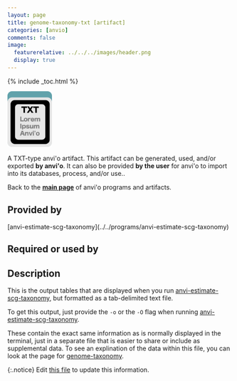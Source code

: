 ```yaml
---
layout: page
title: genome-taxonomy-txt [artifact]
categories: [anvio]
comments: false
image:
  featurerelative: ../../../images/header.png
  display: true
---
```



{% include _toc.html %}


<img src="../../images/icons/TXT.png" alt="TXT" style="width:100px; border:none" />

A TXT-type anvi'o artifact. This artifact can be generated, used, and/or exported **by anvi'o**. It can also be provided **by the user** for anvi'o to import into its databases, process, and/or use..

Back to the **[main page](../../)** of anvi'o programs and artifacts.

## Provided by


<p style="text-align: left" markdown="1"><span class="artifact-p">[anvi-estimate-scg-taxonomy](../../programs/anvi-estimate-scg-taxonomy)</span></p>


## Required or used by

<p style="text-align: left" markdown="1"></p>

## Description

This is the output tables that are displayed when you run <span class="artifact-n">[anvi-estimate-scg-taxonomy](/software/anvio/help/programs/anvi-estimate-scg-taxonomy)</span>, but formatted as a tab-delimited text file. 

To get this output, just provide the `-o` or the `-O` flag when running <span class="artifact-n">[anvi-estimate-scg-taxonomy](/software/anvio/help/programs/anvi-estimate-scg-taxonomy)</span>. 

These contain the exact same information as is normally displayed in the terminal, just in a separate file that is easier to share or include as supplemental data. To see an explination of the data within this file, you can look at the page for <span class="artifact-n">[genome-taxonomy](/software/anvio/help/artifacts/genome-taxonomy)</span>. 


{:.notice}
Edit [this file](https://github.com/merenlab/anvio/tree/master/anvio/docs/artifacts/genome-taxonomy-txt.md) to update this information.


